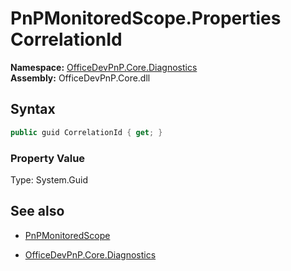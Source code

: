 # PnPMonitoredScope.Properties CorrelationId
**Namespace:** [OfficeDevPnP.Core.Diagnostics](OfficeDevPnP.Core.Diagnostics.md)  
**Assembly:** OfficeDevPnP.Core.dll  
## Syntax
```C#
public guid CorrelationId { get; }
```

### Property Value
Type: System.Guid  

## See also
- [PnPMonitoredScope](PnPMonitoredScope.md) 

- [OfficeDevPnP.Core.Diagnostics](OfficeDevPnP.Core.Diagnostics.md)
